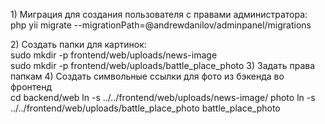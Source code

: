 <p>
    1) Миграция для создания пользователя с правами администратора: <br>
    php yii migrate --migrationPath=@andrewdanilov/adminpanel/migrations
</p>
<p>
    2) Создать папки для картинок: <br>
        sudo mkdir -p frontend/web/uploads/news-image <br>
        sudo mkdir -p frontend/web/uploads/battle_place_photo
    3) Задать права папкам
    4) Создать символьные ссылки для фото из бэкенда во фронтенд <br>
        cd backend/web
        ln -s ../../frontend/web/uploads/news-image/ photo
        ln -s ../../frontend/web/uploads/battle_place_photo battle_place_photo

</p>
